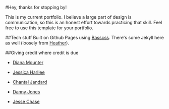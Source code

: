 
#Hey, thanks for stopping by!

This is my current portfolio. I believe a large part of design is communication, so this is an honest effort towards practicing that skill. Feel free to use this template for your portfolio.

##Tech stuff
Built on Github Pages using [Basscss](http://basscss.com). There's some Jekyll here as well (loosely from [Heather](http://jxnblk.com/Heather/)).

##Giving credit where credit is due
- [Diana Mounter](http://www.portfolio.broccolini.net)

- [Jessica Harllee](http://www.jessicaharlee.com)

- [Chantal Jandard](http://www.chantastique.net)

- [Danny Jones](http://www.yasly.com)

- [Jesse Chase](http://www.jessecha.se)
